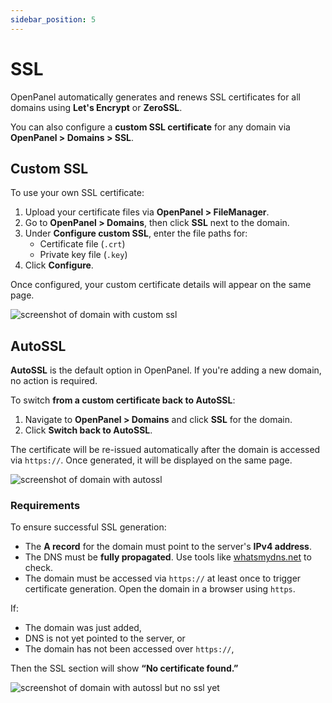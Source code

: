 ```yaml
---
sidebar_position: 5
---
```


# SSL

OpenPanel automatically generates and renews SSL certificates for all domains using **Let's Encrypt** or **ZeroSSL**.

You can also configure a **custom SSL certificate** for any domain via **OpenPanel > Domains > SSL**.

## Custom SSL

To use your own SSL certificate:

1. Upload your certificate files via **OpenPanel > FileManager**.
2. Go to **OpenPanel > Domains**, then click **SSL** next to the domain.
3. Under **Configure custom SSL**, enter the file paths for:
   * Certificate file (`.crt`)
   * Private key file (`.key`)
4. Click **Configure**.

Once configured, your custom certificate details will appear on the same page.

![screenshot of domain with custom ssl](/img/panel/v2/openpanel_customssl.png)


## AutoSSL

**AutoSSL** is the default option in OpenPanel.
If you're adding a new domain, no action is required.

To switch **from a custom certificate back to AutoSSL**:

1. Navigate to **OpenPanel > Domains** and click **SSL** for the domain.
2. Click **Switch back to AutoSSL**.

The certificate will be re-issued automatically after the domain is accessed via `https://`. Once generated, it will be displayed on the same page.

![screenshot of domain with autossl](/img/panel/v2/openpanel_autossl.png)


### Requirements

To ensure successful SSL generation:

* The **A record** for the domain must point to the server's **IPv4 address**.
* The DNS must be **fully propagated**. Use tools like [whatsmydns.net](https://www.whatsmydns.net/#A) to check.
* The domain must be accessed via `https://` at least once to trigger certificate generation. Open the domain in a browser using `https`.

If:

* The domain was just added,
* DNS is not yet pointed to the server, or
* The domain has not been accessed over `https://`,

Then the SSL section will show **“No certificate found.”**

![screenshot of domain with autossl but no ssl yet](/img/panel/v2/openpanel_autossl_no_ssl.png)
